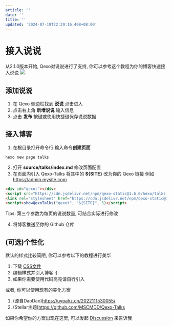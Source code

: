 ```yaml
---
article: ''
date: ''
title: ''
updated: '2024-07-19T22:39:16.408+08:00'
---
```

# 接入说说

从2.1.0版本开始, Qexo对说说进行了支持, 你可以参考这个教程为你的博客快速接入说说
![](https://s2.loli.net/2024/07/19/NoIL6QzSVj58HYD.png)

## 添加说说

1. 在 Qexo 侧边栏找到 **说说** 点击进入
2. 点击右上角 **新增说说** 输入信息
3. 点击 **发布** 按键或使用快捷键保存说说数据

## 接入博客

1. 在根目录打开命令行 输入命令**创建页面**

```shell
hexo new page talks
```

2. 打开 **source/talks/index.md** 修改页面配置
3. 在页面内引入 Qexo-Talks 将其中的 **${SITE}** 改为你的 Qexo 链接 例如 https://admin.mysite.com

```html
<div id="qexot"></div>
<script src="https://cdn.jsdelivr.net/npm/qexo-static@1.6.0/hexo/talks.js"></script>
<link rel="stylesheet" href="https://cdn.jsdelivr.net/npm/qexo-static@1.6.0/hexo/talks.css">
<script>showQexoTalks("qexot", "${SITE}", 5)</script>
```

Tips: 第三个参数为每页的说说数量, 可结合实际进行修改

4. 将博客推送至你的 Github 仓库

## (可选)个性化

默认的样式比较简陋, 你可以参考以下的教程进行美华

1. 下载 [CSS文件](https://cdn.jsdelivr.net/npm/qexo-static@1.6.0/hexo/talks.css)
2. 编辑样式并引入博客 :)
3. 如果你需要使用代码高亮请自行引入

或者, 你可以使用现有的美化方案

1. (源自DaoDao)https://uyoahz.cn/2022111530055/
2. (Stellar主题)https://github.com/MSCMDD/Qexo-Talks

如果你希望你的方案出现在这里, 可以发起 [Discussion](https://github.com/Qexo/Qexo/discussions) 来告诉我
